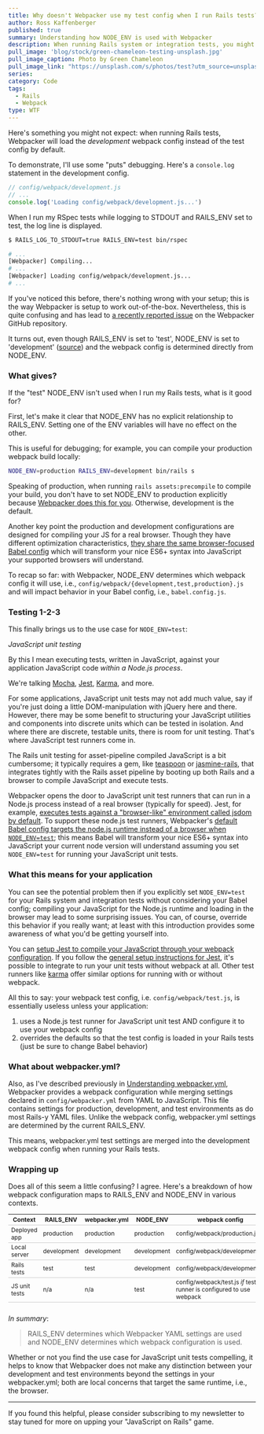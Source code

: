 ```yaml
---
title: Why doesn't Webpacker use my test config when I run Rails tests?
author: Ross Kaffenberger
published: true
summary: Understanding how NODE_ENV is used with Webpacker
description: When running Rails system or integration tests, you might be surprised to learn that Webpacker will load your development webpack config. What's the deal?
pull_image: 'blog/stock/green-chameleon-testing-unsplash.jpg'
pull_image_caption: Photo by Green Chameleon
pull_image_link: "https://unsplash.com/s/photos/test?utm_source=unsplash&amp;utm_medium=referral&amp;utm_content=creditCopyText"
series:
category: Code
tags:
  - Rails
  - Webpack
type: WTF
---
```


Here's something you might not expect: when running Rails tests, Webpacker will load the _development_ webpack config instead of the test config by default.

To demonstrate, I'll use some "puts" debugging. Here's a `console.log` statement in the development config.
```javascript
// config/webpack/development.js
// ...
console.log('Loading config/webpack/development.js...')
```
When I run my RSpec tests while logging to STDOUT and RAILS_ENV set to test, the log line is displayed.
```sh
$ RAILS_LOG_TO_STDOUT=true RAILS_ENV=test bin/rspec

# ...
[Webpacker] Compiling...
# ...
[Webpacker] Loading config/webpack/development.js...
# ...
```
If you've noticed this before, there's nothing wrong with your setup; this is the way Webpacker is setup to work out-of-the-box. Nevertheless, this is quite confusing and has lead to [a recently reported issue](https://github.com/rails/webpacker/issues/2654) on the Webpacker GitHub repository.

It turns out, even though RAILS_ENV is set to 'test', NODE_ENV is set to 'development' ([source](https://github.com/rails/webpacker/blob/bf278f9787704ed0f78038ad7d36c008abc2edfd/lib/install/bin/webpack#L4)) and the webpack config is determined directly from NODE_ENV.

### What gives?

If the "test" NODE_ENV isn't used when I run my Rails tests, what is it good for?

First, let's make it clear that NODE_ENV has no explicit relationship to RAILS_ENV. Setting one of the ENV variables will have no effect on the other.

This is useful for debugging; for example, you can compile your production webpack build locally:

```sh
NODE_ENV=production RAILS_ENV=development bin/rails s
```

Speaking of production, when running `rails assets:precompile` to compile your build, you don't have to set NODE_ENV to production explicitly because [Webpacker does this for you](https://github.com/rails/webpacker/blob/bf278f9787704ed0f78038ad7d36c008abc2edfd/lib/tasks/webpacker/compile.rake#L21). Otherwise, development is the default.

Another key point the production and development configurations are designed for compiling your JS for a real browser. Though they have different optimization characteristics, [they share the same browser-focused Babel config](https://github.com/rails/webpacker/blob/bf278f9787704ed0f78038ad7d36c008abc2edfd/lib/install/config/babel.config.js#L28-L38) which will transform your nice ES6+ syntax into JavaScript your supported browsers will understand.

To recap so far: with Webpacker, NODE_ENV determines which webpack config it will use, i.e., `config/webpack/{development,test,production}.js` and will impact behavior in your Babel config, i.e., `babel.config.js`.

### Testing 1-2-3

This finally brings us to the use case for `NODE_ENV=test`:

_JavaScript unit testing_

By this I mean executing tests, written in JavaScript, against your application JavaScript code _within a Node.js process_.

We're talking [Mocha](https://github.com/mochajs/mocha), [Jest](https://github.com/facebook/jest), [Karma](https://karma-runner.github.io/latest/index.html), and more.

For some applications, JavaScript unit tests may not add much value, say if you're just doing a little DOM-manipulation with jQuery here and there. However, there may be some benefit to structuring your JavaScript utilities and components into discrete units which can be tested in isolation. And where there are discrete, testable units, there is room for unit testing. That's where JavaScript test runners come in.

The Rails unit testing for asset-pipeline compiled JavaScript is a bit cumbersome; it typically requires a gem, like [teaspoon](https://github.com/jejacks0n/teaspoon) or [jasmine-rails](https://github.com/searls/jasmine-rails), that integrates tightly with the Rails asset pipeline by booting up both Rails and a browser to compile JavaScript and execute tests.

Webpacker opens the door to JavaScript unit test runners that can run in a Node.js process instead of a real browser (typically for speed). Jest, for example, [executes tests against a "browser-like" environment called jsdom by default](https://jestjs.io/docs/en/configuration#testenvironment-string). To support these node.js test runners, Webpacker's [default Babel config targets the node.js runtime instead of a browser when `NODE_ENV=test`](https://github.com/rails/webpacker/blob/bf278f9787704ed0f78038ad7d36c008abc2edfd/lib/install/config/babel.config.js#L20-L27); this means Babel will transform your nice ES6+ syntax into JavaScript your current node version will understand assuming you set `NODE_ENV=test` for running your JavaScript unit tests.

### What this means for your application

You can see the potential problem then if you explicitly set `NODE_ENV=test` for your Rails system and integration tests without considering your Babel config; compiling your JavaScript for the Node.js runtime and loading in the browser may lead to some surprising issues. You can, of course, override this behavior if you really want; at least with this introduction provides some awareness of what you'd be getting yourself into.

You can [setup Jest to compile your JavaScript through your webpack configuration](https://jestjs.io/docs/en/webpack). If you follow the [general setup instructions for Jest](https://jestjs.io/docs/en/getting-started), it's possible to integrate to run your unit tests without webpack at all. Other test runners like [karma](https://karma-runner.github.io/latest/index.html) offer similar options for running with or without webpack.

All this to say: your webpack test config, i.e. `config/webpack/test.js`, is essentially useless unless your application:

1. uses a Node.js test runner for JavaScript unit test AND configure it to use your webpack config
1. overrides the defaults so that the test config is loaded in your Rails tests (just be sure to change Babel behavior)

### What about webpacker.yml?

Also, as I've described previously in [Understanding webpacker.yml](/blog/how-to-use-webpacker-yml.html), Webpacker provides a webpack configuration while merging settings declared in `config/webpacker.yml` from YAML to JavaScript. This file contains settings for production, development, and test environments as do most Rails-y YAML files. Unlike the webpack config, webpacker.yml settings are determined by the current RAILS_ENV.

This means, webpacker.yml test settings are merged into the development webpack config when running your Rails tests.

### Wrapping up

Does all of this seem a little confusing? I agree. Here's a breakdown of how webpack configuration maps to RAILS_ENV and NODE_ENV in various contexts.

<table style="font-size:85%; margin-bottom: 2em;">
  <thead>
    <tr style="border-bottom: 1px solid #CCC">
      <th>Context</th>
      <th>RAILS_ENV</th>
      <th>webpacker.yml</th>
      <th>NODE_ENV</th>
      <th>webpack config</th>
    </tr>
  </thead>
  <tbody>
    <tr style="border-bottom: 1px solid #CCC">
      <td>Deployed app</td>
      <td>production</td>
      <td>production</td>
      <td>production</td>
      <td>config/webpack/production.js</td>
    </tr>
    <tr style="border-bottom: 1px solid #CCC">
      <td>Local server</td>
      <td>development</td>
      <td>development</td>
      <td>development</td>
      <td>config/webpack/development.js</td>
    </tr>
    <tr style="border-bottom: 1px solid #CCC">
      <td>Rails tests</td>
      <td>test</td>
      <td>test</td>
      <td>development</td>
      <td>config/webpack/development.js</td>
    </tr>
    <tr style="border-bottom: 1px solid #CCC">
      <td>JS unit tests</td>
      <td>n/a</td>
      <td>n/a</td>
      <td>test</td>
      <td>config/webpack/test.js <i>if</i> test runner is configured to use webpack</td>
    </tr>
  </tbody>
</table>

_In summary_:

> RAILS_ENV determines which Webpacker YAML settings are used and NODE_ENV determines which webpack configuration is used.

Whether or not you find the use case for JavaScript unit tests compelling, it helps to know that Webpacker does not make any distinction between your development and test environments beyond the settings in your webpacker.yml; both are local concerns that target the same runtime, i.e., the browser.

---

If you found this helpful, please consider subscribing to my newsletter to stay tuned for more on upping your "JavaScript on Rails" game.
